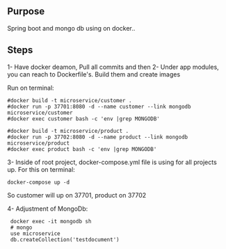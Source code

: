 ## Purpose

Spring boot and mongo db using on docker..

## Steps 
1- Have docker deamon, Pull all commits and then 
2- Under app modules, you can reach to Dockerfile's. Build them and create images

Run on terminal:

    #docker build -t microservice/customer .
    #docker run -p 37701:8080 -d --name customer --link mongodb microservice/customer
    #docker exec customer bash -c 'env |grep MONGODB'

    #docker build -t microservice/product .
    #docker run -p 37702:8080 -d --name product --link mongodb microservice/product
    #docker exec product bash -c 'env |grep MONGODB'

3- Inside of root project, docker-compose.yml file is using for all projects up. For this on terminal:

    docker-compose up -d 

So customer will up on 37701, product on 37702

4- Adjustment of MongoDb:

     docker exec -it mongodb sh
     # mongo
     use microservice
     db.createCollection('testdocument')
     
     


